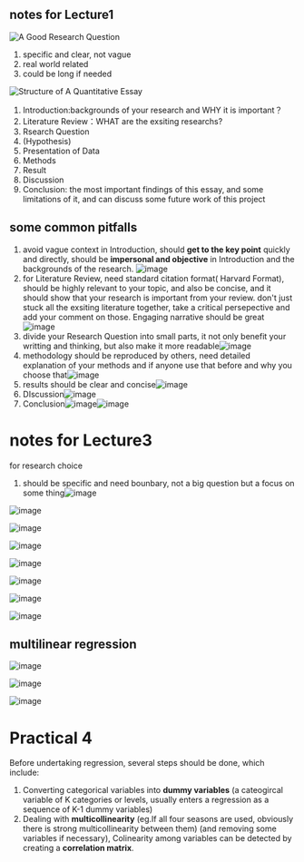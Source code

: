 ## notes for Lecture1
![A Good Research Question](https://user-images.githubusercontent.com/91874485/137256315-bb46b9e9-a772-47be-9548-ff65c6a992a3.png)
1. specific and clear, not vague
2. real world related
3. could be long if needed

![Structure of A Quantitative Essay](https://user-images.githubusercontent.com/91874485/137257034-1ca7446b-cc5c-402b-9f02-282545e7489e.png)
1. Introduction:backgrounds of your research and WHY it is important？
2. Literature Review：WHAT are the exsiting researchs?
3. Rsearch Question
4. (Hypothesis)
5. Presentation of Data
6. Methods
7. Result
8. Discussion
9. Conclusion: the most important findings of this essay, and some limitations of it, and can discuss some future work of this project

## some common pitfalls
1. avoid vague context in Introduction, should **get to the key point** quickly and directly, should be **impersonal and objective** in Introduction and the backgrounds of the research. ![image](https://user-images.githubusercontent.com/91874485/137258423-4b31589e-9832-4b6f-9453-91c9de9ecfe3.png)
2. for Literature Review, need standard citation format( Harvard Format), should be highly relevant to your topic, and also be concise, and it should show that your research is important from your review. don't just stuck all the exsiting literature together, take a critical persepective and add your comment on those. Engaging narrative should be great ![image](https://user-images.githubusercontent.com/91874485/137259481-edea3d40-bb27-4820-9fc1-b7acb7c9fbcd.png)
3. divide your Research Question into small parts, it not only benefit your writting and thinking, but also make it more readable![image](https://user-images.githubusercontent.com/91874485/137260445-374e1872-8cfc-46e2-b0d1-a68ca3c460b3.png)
4. methodology should be reproduced by others, need detailed explanation of your methods and if anyone use that before and why you choose that![image](https://user-images.githubusercontent.com/91874485/137261181-3f61eeb2-c8a9-4744-9de3-3e99b5fc2c8a.png)
5. results should be clear and concise![image](https://user-images.githubusercontent.com/91874485/137261277-ea962d74-56d1-42d2-9faa-a3e644729e01.png)
6. DIscussion![image](https://user-images.githubusercontent.com/91874485/137261389-9cafaec5-1526-4d8b-9b4d-df8533055ae4.png)
7. Conclusion![image](https://user-images.githubusercontent.com/91874485/137261670-9829bdf3-5983-4cf5-b56b-c37313cc9aec.png)![image](https://user-images.githubusercontent.com/91874485/137261692-51f19cd8-4f93-4a48-ba92-0c0823722c52.png)



# notes for Lecture3


for research choice
1. should be specific and need bounbary, not a big question but a focus on some thing![image](https://user-images.githubusercontent.com/91874485/140334423-44b0ff30-ffdd-4eea-9139-f856ebb69847.png)

![image](https://user-images.githubusercontent.com/91874485/139776513-cf4dc789-8ab4-4964-8bc8-6f2d636dbafd.png)

![image](https://user-images.githubusercontent.com/91874485/139776534-c45fc7b8-ebb6-4b01-ba33-ba3535e0a683.png)

![image](https://user-images.githubusercontent.com/91874485/139776574-9c0b2741-5deb-4b9f-9150-7cb5860ebaaf.png)


![image](https://user-images.githubusercontent.com/91874485/139776439-d9a34029-7267-4561-bc9a-fde926e9a9f2.png)

![image](https://user-images.githubusercontent.com/91874485/139778293-dabd3ab2-9f35-4123-b8e9-45ab88f96a1d.png)

![image](https://user-images.githubusercontent.com/91874485/139778320-b61c19ee-da90-40ef-a669-a101ac70979b.png)

![image](https://user-images.githubusercontent.com/91874485/139778408-a7a128a0-d9b9-4e19-9b36-6f98ed8b30c8.png)

## multilinear regression
![image](https://user-images.githubusercontent.com/91874485/139778582-f94088b4-b71f-4061-b6c3-d518615c8ee1.png)

![image](https://user-images.githubusercontent.com/91874485/139780130-e131a5f5-b525-49b7-9f03-60240f95eb50.png)

![image](https://user-images.githubusercontent.com/91874485/139780240-babbcb16-f832-41dd-916a-b20a1b09e916.png)


# Practical 4
Before undertaking regression, several steps should be done, which include:
1. Converting categorical variables into **dummy variables** (a cateogircal variable of K categories or levels, usually enters a regression as a sequence of K-1 dummy variables)
2. Dealing with **multicollinearity** (eg.If all four seasons are used, obviously there is strong multicollinearity between them) (and removing some variables if necessary),  Colinearity among variables can be detected by creating a **correlation matrix**.



